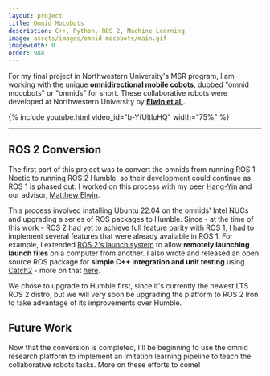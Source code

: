 ```yaml
---
layout: project
title: Omnid Mocobots
description: C++, Python, ROS 2, Machine Learning
image: assets/images/omnid-mocobots/main.gif
imagewidth: 0
order: 988
---
```


For my final project in Northwestern University's MSR program, I am working with the unique [**omnidirectional mobile cobots**](https://www.mccormick.northwestern.edu/news/articles/2022/08/mobile-cobots-offer-glimpse-of-future-of-human-robot-interaction/), dubbed "omnid mocobots" or "omnids" for short. These collaborative robots were developed at Northwestern University by [**Elwin et al.**](https://arxiv.org/abs/2206.14293).

{% include youtube.html video_id="b-YfUltluHQ" width="75%" %}

****

## ROS 2 Conversion

The first part of this project was to convert the omnids from running ROS 1 Noetic to running ROS 2 Humble, so their development could continue as ROS 1 is phased out. I worked on this process with my peer [Hang-Yin](https://hang-yin.github.io/portfolio/) and our advisor, [Matthew Elwin](https://robotics.northwestern.edu/people/profiles/faculty/elwin-matt.html).

This process involved installing Ubuntu 22.04 on the omnids' Intel NUCs and upgrading a series of ROS packages to Humble. Since - at the time of this work - ROS 2 had yet to achieve full feature parity with ROS 1, I had to implement several features that were already available in ROS 1. For example, I extended [ROS 2's launch system](https://github.com/ros2/launch) to allow **remotely launching launch files** on a computer from another. I also wrote and released an open source ROS package for **simple C++ integration and unit testing** using [Catch2](https://github.com/catchorg/Catch2) - more on that [here](TODO).

We chose to upgrade to Humble first, since it's currently the newest LTS ROS 2 distro, but we will very soon be upgrading the platform to ROS 2 Iron to take advantage of its improvements over Humble.

## Future Work

Now that the conversion is completed, I'll be beginning to use the omnid research platform to implement an imitation learning pipeline to teach the collaborative robots tasks. More on these efforts to come!